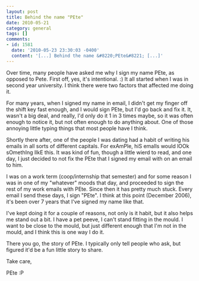 ```yaml
---
layout: post
title: Behind the name "PEte"
date: 2010-05-21
category: general
tags: []
comments:
- id: 1581
  date: '2010-05-23 23:30:03 -0400'
  content: '[...] Behind the name &#8220;PEte&#8221; [...]'
---
```


Over time, many people have asked me why I sign my name PEte, as opposed to Pete. First off, yes, it's intentional. :) It all started when I was in second year university. I think there were two factors that affected me doing it.

For many years, when I signed my name in email, I didn't get my finger off the shift key fast enough, and I would sign PEte, but I'd go back and fix it. It, wasn't a big deal, and really, I'd only do it 1 in 3 times maybe, so it was often enough to notice it, but not often enough to do anything about. One of those annoying little typing things that most people have I think.

Shortly there after, one of the people I was dating had a habit of writing his emails in all sorts of different capitals. For exAmPle, hiS emaIls would lOOk sOmethIng lIkE this. It was kind of fun, though a little wierd to read, and one day, I just decided to not fix the PEte that I signed my email with on an email to him.

I was on a work term (coop/internship that semester) and for some reason I was in one of my "whatever" moods that day, and proceeded to sign the rest of my work emails with PEte. Since then it has pretty much stuck. Every email I send these days, I sign "PEte". I think at this point (December 2006), it's been over 7 years that I've signed my name like that.

I've kept doing it for a couple of reasons, not only is it habit, but it also helps me stand out a bit. I have a pet peeve, I can't stand fitting in the mould. I want to be close to the mould, but just different enough that I'm not in the mould, and I think this is one way I do it.

There you go, the story of PEte. I typically only tell people who ask, but figured it'd be a fun little story to share.

Take care,

PEte :P
